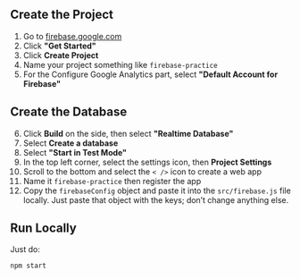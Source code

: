 ## Create the Project

1. Go to [firebase.google.com](https://firebase.google.com)
2. Click **"Get Started"**
3. Click **Create Project**
4. Name your project something like `firebase-practice`
5. For the Configure Google Analytics part, select **"Default Account for Firebase"**

## Create the Database

6. Click **Build** on the side, then select **"Realtime Database"**
7. Select **Create a database**
8. Select **"Start in Test Mode"**
9. In the top left corner, select the settings icon, then **Project Settings**
10. Scroll to the bottom and select the `< />` icon to create a web app
11. Name it `firebase-practice` then register the app
12. Copy the `firebaseConfig` object and paste it into the `src/firebase.js` file locally. Just paste that object with the keys; don’t change anything else.

## Run Locally
Just do:

`npm start`